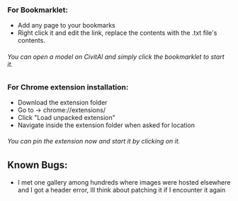 ### For Bookmarklet:
* Add any page to your bookmarks
* Right click it and edit the link, replace the contents with the .txt file's contents.
###### You can open a model on CivitAI and simply click the bookmarklet to start it.

### For Chrome extension installation:
* Download the extension folder
* Go to -> chrome://extensions/
* Click "Load unpacked extension"
* Navigate inside the extension folder when asked for location
###### You can pin the extension now and start it by clicking on it.

## Known Bugs:
- I met one gallery among hundreds where images were hosted elsewhere and I got a header error, Ill think about patching it if I encounter it again
